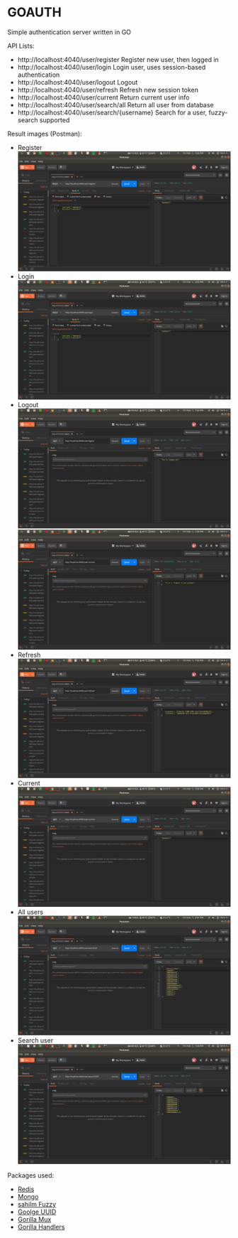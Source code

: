 # GOAUTH

Simple authentication server written in GO

API Lists:

- http://localhost:4040/user/register
  Register new user, then logged in
- http://localhost:4040/user/login
  Login user, uses session-based authentication
- http://localhost:4040/user/logout
  Logout
- http://localhost:4040/user/refresh
  Refresh new session token
- http://localhost:4040/user/current
  Return current user info
- http://localhost:4040/user/search/all
  Return all user from database
- http://localhost:4040/user/search/{username}
  Search for a user, fuzzy-search supported

Result images (Postman):

- Register
  ![register.png](images/register.png)
- Login
  ![login.png](images/login.png)
- Logout
  ![logout.png](images/logout.png)
  ![logout_after.png](images/logout_after.png)
- Refresh
  ![refresh.png](images/refresh.png)
- Current
  ![current.png](images/current.png)
- All users
  ![search_all.png](images/search_all.png)
- Search user
  ![search.png](images/search.png)

Packages used:

- [Redis](https://github.com/go-redis/redis)
- [Mongo](https://github.com/mongodb/mongo-go-driver)
- [sahilm Fuzzy](https://github.com/sahilm/fuzzy)
- [Goolge UUID](https://github.com/google/uuid)
- [Gorilla Mux](https://github.com/gorilla/mux)
- [Gorilla Handlers](https://github.com/gorilla/handlers)
